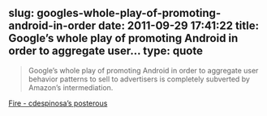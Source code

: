 slug: googles-whole-play-of-promoting-android-in-order
date: 2011-09-29 17:41:22
title: Google’s whole play of promoting Android in order to aggregate user...
type: quote
---

> Google’s whole play of promoting Android in order to aggregate user behavior patterns to sell to advertisers is completely subverted by Amazon’s intermediation.

[Fire - cdespinosa’s posterous](http://cdespinosa.posterous.com/fire)
